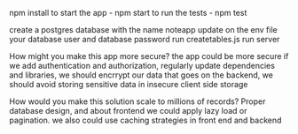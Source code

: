 npm install
to start the app - npm start
to run the tests - npm test

create a postgres database with the name noteapp
update on the env file your database user and database password
run createtables.js
run server

How might you make this app more secure?
the app could be more secure if we add authentication and authorization, regularly update dependencies and libraries,
we should encrrypt our data that goes on the backend, we should avoid storing sensitive data in insecure client side storage

How would you make this solution scale to millions of records?
Proper database design, and about frontend we could apply lazy load or pagination. we also could use caching strategies in front end and backend